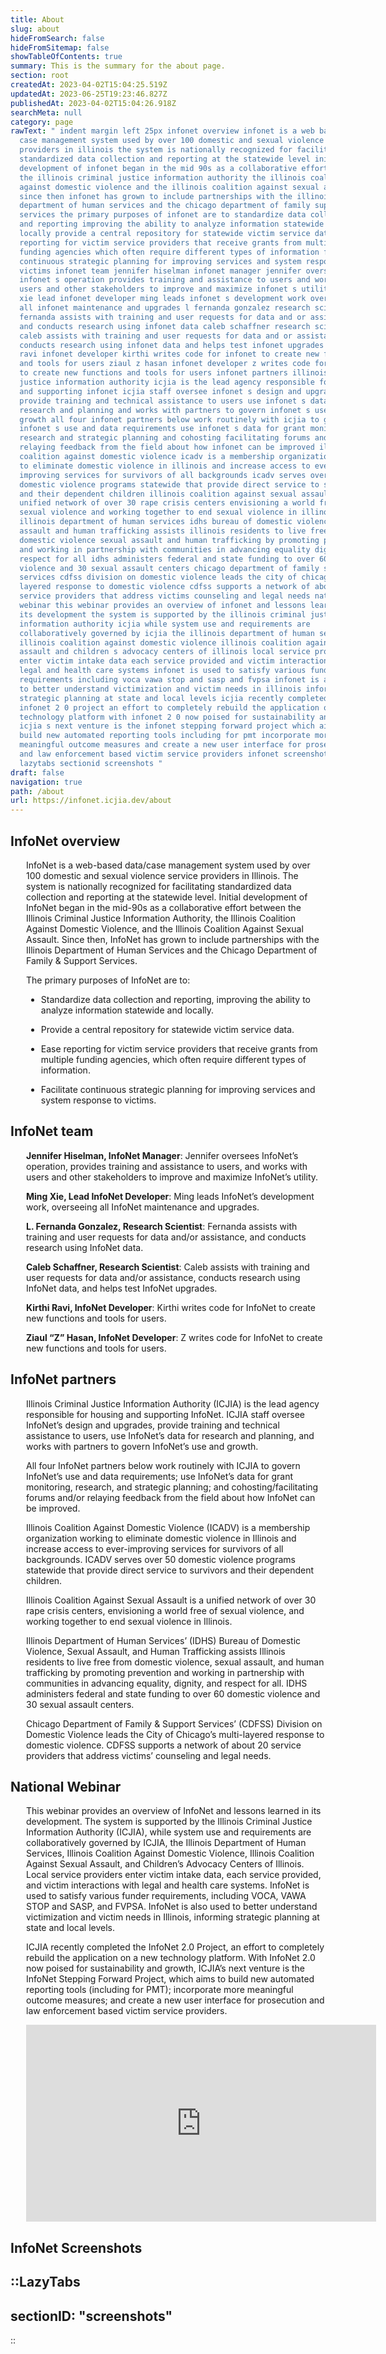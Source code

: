 ```yaml
---
title: About
slug: about
hideFromSearch: false
hideFromSitemap: false
showTableOfContents: true
summary: This is the summary for the about page.
section: root
createdAt: 2023-04-02T15:04:25.519Z
updatedAt: 2023-06-25T19:23:46.827Z
publishedAt: 2023-04-02T15:04:26.918Z
searchMeta: null
category: page
rawText: " indent margin left 25px infonet overview infonet is a web based data
  case management system used by over 100 domestic and sexual violence service
  providers in illinois the system is nationally recognized for facilitating
  standardized data collection and reporting at the statewide level initial
  development of infonet began in the mid 90s as a collaborative effort between
  the illinois criminal justice information authority the illinois coalition
  against domestic violence and the illinois coalition against sexual assault
  since then infonet has grown to include partnerships with the illinois
  department of human services and the chicago department of family support
  services the primary purposes of infonet are to standardize data collection
  and reporting improving the ability to analyze information statewide and
  locally provide a central repository for statewide victim service data ease
  reporting for victim service providers that receive grants from multiple
  funding agencies which often require different types of information facilitate
  continuous strategic planning for improving services and system response to
  victims infonet team jennifer hiselman infonet manager jennifer oversees
  infonet s operation provides training and assistance to users and works with
  users and other stakeholders to improve and maximize infonet s utility ming
  xie lead infonet developer ming leads infonet s development work overseeing
  all infonet maintenance and upgrades l fernanda gonzalez research scientist
  fernanda assists with training and user requests for data and or assistance
  and conducts research using infonet data caleb schaffner research scientist
  caleb assists with training and user requests for data and or assistance
  conducts research using infonet data and helps test infonet upgrades kirthi
  ravi infonet developer kirthi writes code for infonet to create new functions
  and tools for users ziaul z hasan infonet developer z writes code for infonet
  to create new functions and tools for users infonet partners illinois criminal
  justice information authority icjia is the lead agency responsible for housing
  and supporting infonet icjia staff oversee infonet s design and upgrades
  provide training and technical assistance to users use infonet s data for
  research and planning and works with partners to govern infonet s use and
  growth all four infonet partners below work routinely with icjia to govern
  infonet s use and data requirements use infonet s data for grant monitoring
  research and strategic planning and cohosting facilitating forums and or
  relaying feedback from the field about how infonet can be improved illinois
  coalition against domestic violence icadv is a membership organization working
  to eliminate domestic violence in illinois and increase access to ever
  improving services for survivors of all backgrounds icadv serves over 50
  domestic violence programs statewide that provide direct service to survivors
  and their dependent children illinois coalition against sexual assault is a
  unified network of over 30 rape crisis centers envisioning a world free of
  sexual violence and working together to end sexual violence in illinois
  illinois department of human services idhs bureau of domestic violence sexual
  assault and human trafficking assists illinois residents to live free from
  domestic violence sexual assault and human trafficking by promoting prevention
  and working in partnership with communities in advancing equality dignity and
  respect for all idhs administers federal and state funding to over 60 domestic
  violence and 30 sexual assault centers chicago department of family support
  services cdfss division on domestic violence leads the city of chicago s multi
  layered response to domestic violence cdfss supports a network of about 20
  service providers that address victims counseling and legal needs national
  webinar this webinar provides an overview of infonet and lessons learned in
  its development the system is supported by the illinois criminal justice
  information authority icjia while system use and requirements are
  collaboratively governed by icjia the illinois department of human services
  illinois coalition against domestic violence illinois coalition against sexual
  assault and children s advocacy centers of illinois local service providers
  enter victim intake data each service provided and victim interactions with
  legal and health care systems infonet is used to satisfy various funder
  requirements including voca vawa stop and sasp and fvpsa infonet is also used
  to better understand victimization and victim needs in illinois informing
  strategic planning at state and local levels icjia recently completed the
  infonet 2 0 project an effort to completely rebuild the application on a new
  technology platform with infonet 2 0 now poised for sustainability and growth
  icjia s next venture is the infonet stepping forward project which aims to
  build new automated reporting tools including for pmt incorporate more
  meaningful outcome measures and create a new user interface for prosecution
  and law enforcement based victim service providers infonet screenshots
  lazytabs sectionid screenshots "
draft: false
navigation: true
path: /about
url: https://infonet.icjia.dev/about
---
```


<style>

 .indent {
 
 margin-left: 25px
 
 }
  
 </style>



## InfoNet overview

<div class="indent">

InfoNet is a web-based data/case management system used by over 100 domestic and sexual violence service providers in Illinois. The system is nationally recognized for facilitating standardized data collection and reporting at the statewide level. Initial development of InfoNet began in the mid-90s as a collaborative effort between the Illinois Criminal Justice Information Authority, the Illinois Coalition Against Domestic Violence, and the Illinois Coalition Against Sexual Assault. Since then, InfoNet has grown to include partnerships with the Illinois Department of Human Services and the Chicago Department of Family & Support Services. 

The primary purposes of InfoNet are to:

-	Standardize data collection and reporting, improving the ability to analyze information statewide and locally.

- 	Provide a central repository for statewide victim service data.

-	Ease reporting for victim service providers that receive grants from multiple funding agencies, which often require different types of information.

-	Facilitate continuous strategic planning for improving services and system response to victims.

</div>


## InfoNet team

<div class="indent">

**Jennifer Hiselman, InfoNet Manager**: Jennifer oversees InfoNet’s operation, provides training and assistance to users, and works with users and other stakeholders to improve and maximize InfoNet’s utility. 
		
**Ming Xie, Lead InfoNet Developer**: Ming leads InfoNet’s development work, overseeing all InfoNet maintenance and upgrades. 

**L. Fernanda Gonzalez, Research Scientist**: Fernanda assists with training and user requests for data and/or assistance, and conducts research using InfoNet data. 

**Caleb Schaffner, Research Scientist**: Caleb assists with training and user requests for data and/or assistance, conducts research using InfoNet data, and helps test InfoNet upgrades. 

**Kirthi Ravi, InfoNet Developer**: Kirthi writes code for InfoNet to create new functions and tools for users. 

**Ziaul “Z” Hasan, InfoNet Developer**: Z writes code for InfoNet to create new functions and tools for users. 

</div>

## InfoNet partners

<div class="indent">

Illinois Criminal Justice Information Authority (ICJIA) is the lead agency responsible for housing and supporting InfoNet. ICJIA staff oversee InfoNet’s design and upgrades, provide training and technical assistance to users, use InfoNet’s data for research and planning, and works with partners to govern InfoNet’s use and growth. 

All four InfoNet partners below work routinely with ICJIA to govern InfoNet’s use and data requirements; use InfoNet’s data for grant monitoring, research, and strategic planning; and cohosting/facilitating forums and/or relaying feedback from the field about how InfoNet can be improved.   

Illinois Coalition Against Domestic Violence (ICADV) is a membership organization working to eliminate domestic violence in Illinois and increase access to ever-improving services for survivors of all backgrounds. ICADV serves over 50 domestic violence programs statewide that provide direct service to survivors and their dependent children. 

Illinois Coalition Against Sexual Assault is a unified network of over 30 rape crisis centers, envisioning a world free of sexual violence, and working together to end sexual violence in Illinois. 

Illinois Department of Human Services’ (IDHS) Bureau of Domestic Violence, Sexual Assault, and Human Trafficking assists Illinois residents to live free from domestic violence, sexual assault, and human trafficking by promoting prevention and working in partnership with communities in advancing equality, dignity, and respect for all. IDHS administers federal and state funding to over 60 domestic violence and 30 sexual assault centers. 

Chicago Department of Family & Support Services’ (CDFSS) Division on Domestic Violence leads the City of Chicago’s multi-layered response to domestic violence. CDFSS supports a network of about 20 service providers that address victims’ counseling and legal needs. 

</div>

## National Webinar

<div class="indent">

This webinar provides an overview of InfoNet and lessons learned in its development. The system is supported by the Illinois Criminal Justice Information Authority (ICJIA), while system use and requirements are collaboratively governed by ICJIA, the Illinois Department of Human Services, Illinois Coalition Against Domestic Violence, Illinois Coalition Against Sexual Assault, and Children’s Advocacy Centers of Illinois. Local service providers enter victim intake data, each service provided, and victim interactions with legal and health care systems. InfoNet is used to satisfy various funder requirements, including VOCA, VAWA STOP and SASP, and FVPSA. InfoNet is also used to better understand victimization and victim needs in Illinois, informing strategic planning at state and local levels.

ICJIA recently completed the InfoNet 2.0 Project, an effort to completely rebuild the application on a new technology platform. With InfoNet 2.0 now poised for sustainability and growth, ICJIA’s next venture is the InfoNet Stepping Forward Project, which aims to build new automated reporting tools (including for PMT); incorporate more meaningful outcome measures; and create a new user interface for prosecution and law enforcement based victim service providers. 

<div class="text-center mt-5 mb-5 embed">
  <div class="videoWrapper" style="width: 100%; ">
           <iframe height="315" width="560" src="https://www.youtube.com/embed/rZ73MJVD_YU" style="border: none  !important;" allow="accelerometer; autoplay; encrypted-media; gyroscope; picture-in-picture" allowfullscreen title="Engaging Families in Planning and Intervention Thumbnail">
           </iframe>
   </div>
</div>

</div>

## InfoNet Screenshots

::LazyTabs
---
sectionID: "screenshots"
---
::
